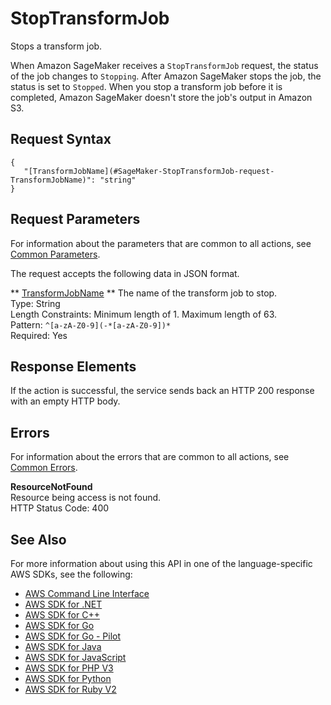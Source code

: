 # StopTransformJob<a name="API_StopTransformJob"></a>

Stops a transform job\.

When Amazon SageMaker receives a `StopTransformJob` request, the status of the job changes to `Stopping`\. After Amazon SageMaker stops the job, the status is set to `Stopped`\. When you stop a transform job before it is completed, Amazon SageMaker doesn't store the job's output in Amazon S3\.

## Request Syntax<a name="API_StopTransformJob_RequestSyntax"></a>

```
{
   "[TransformJobName](#SageMaker-StopTransformJob-request-TransformJobName)": "string"
}
```

## Request Parameters<a name="API_StopTransformJob_RequestParameters"></a>

For information about the parameters that are common to all actions, see [Common Parameters](CommonParameters.md)\.

The request accepts the following data in JSON format\.

 ** [TransformJobName](#API_StopTransformJob_RequestSyntax) **   <a name="SageMaker-StopTransformJob-request-TransformJobName"></a>
The name of the transform job to stop\.  
Type: String  
Length Constraints: Minimum length of 1\. Maximum length of 63\.  
Pattern: `^[a-zA-Z0-9](-*[a-zA-Z0-9])*`   
Required: Yes

## Response Elements<a name="API_StopTransformJob_ResponseElements"></a>

If the action is successful, the service sends back an HTTP 200 response with an empty HTTP body\.

## Errors<a name="API_StopTransformJob_Errors"></a>

For information about the errors that are common to all actions, see [Common Errors](CommonErrors.md)\.

 **ResourceNotFound**   
Resource being access is not found\.  
HTTP Status Code: 400

## See Also<a name="API_StopTransformJob_SeeAlso"></a>

For more information about using this API in one of the language\-specific AWS SDKs, see the following:
+  [AWS Command Line Interface](https://docs.aws.amazon.com/goto/aws-cli/sagemaker-2017-07-24/StopTransformJob) 
+  [AWS SDK for \.NET](https://docs.aws.amazon.com/goto/DotNetSDKV3/sagemaker-2017-07-24/StopTransformJob) 
+  [AWS SDK for C\+\+](https://docs.aws.amazon.com/goto/SdkForCpp/sagemaker-2017-07-24/StopTransformJob) 
+  [AWS SDK for Go](https://docs.aws.amazon.com/goto/SdkForGoV1/sagemaker-2017-07-24/StopTransformJob) 
+  [AWS SDK for Go \- Pilot](https://docs.aws.amazon.com/goto/SdkForGoPilot/sagemaker-2017-07-24/StopTransformJob) 
+  [AWS SDK for Java](https://docs.aws.amazon.com/goto/SdkForJava/sagemaker-2017-07-24/StopTransformJob) 
+  [AWS SDK for JavaScript](https://docs.aws.amazon.com/goto/AWSJavaScriptSDK/sagemaker-2017-07-24/StopTransformJob) 
+  [AWS SDK for PHP V3](https://docs.aws.amazon.com/goto/SdkForPHPV3/sagemaker-2017-07-24/StopTransformJob) 
+  [AWS SDK for Python](https://docs.aws.amazon.com/goto/boto3/sagemaker-2017-07-24/StopTransformJob) 
+  [AWS SDK for Ruby V2](https://docs.aws.amazon.com/goto/SdkForRubyV2/sagemaker-2017-07-24/StopTransformJob) 